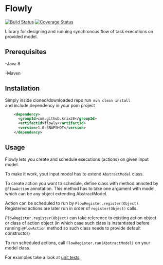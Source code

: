 # Flowly

[![Build Status](https://travis-ci.org/krix38/flowly.svg?branch=master)](https://travis-ci.org/krix38/flowly) [![Coverage Status](https://coveralls.io/repos/github/krix38/flowly/badge.svg?branch=master&refreshBadge=2)](https://coveralls.io/github/krix38/flowly?branch=master)


Library for designing and running synchronous flow of task executions on provided model.

## Prerequisites
-Java 8

-Maven

## Installation

Simply inside cloned/downloaded repo run<code>
mvn clean install
</code>
and include dependency in your pom project

```xml
    <dependency>
      <groupId>com.github.krix38</groupId>
      <artifactId>flowly</artifactId>
      <version>1.0-SNAPSHOT</version>
    </dependency>
```

## Usage



Flowly lets you create and schedule executions (actions) on given input model.

To make it work, yout input model has to extend <code>AbstractModel</code> class.

To create action you want to schedule, define class with method annoted by <code>@FlowAction</code> annotation. This method has to take one argument with model, which can be any object extending AbstractModel.

Action can be scheduled to run by <code>FlowRegister.register(Object)</code>. Registered actions are later run in order of <code>register(Object)</code> calls.

<code>FlowRegister.register(Object)</code> can take reference to existing action object or class of action object (in which case such class is instantiated before running <code>@FlowAction</code> method so such class needs to provide default constructor)

To run scheduled actions, call <code>FlowRegister.run(AbstractModel)</code> on your model class.

For examples take a look at [unit tests](https://github.com/krix38/flowly/blob/master/src/test/java/com/github/krix38/flowly/FlowlyRunnerTest.java)
